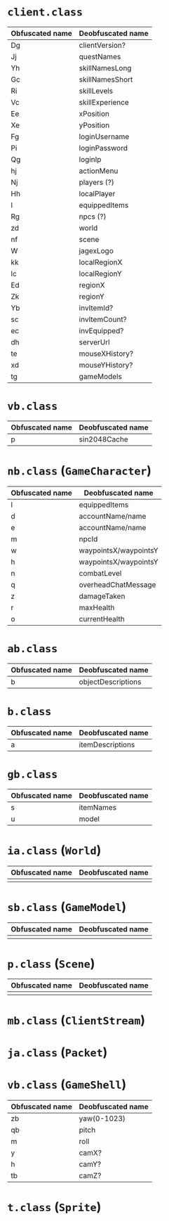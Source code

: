 `client.class`
==============

|Obfuscated name|Deobfuscated name|
|---------------|-----------------|
|Dg             |clientVersion?   |
|Jj             |questNames       |
|Yh             |skillNamesLong   |
|Gc             |skillNamesShort  |
|Ri             |skillLevels      |
|Vc             |skillExperience  |
|Ee             |xPosition        |
|Xe             |yPosition        |
|Fg             |loginUsername    |
|Pi             |loginPassword    |
|Qg             |loginIp          |
|hj             |actionMenu       |
|Nj             |players (?)      |
|Hh             |localPlayer      |
|l              |equippedItems    |
|Rg             |npcs (?)         |
|zd             |world            |
|nf             |scene            |
|W              |jagexLogo        |
|kk             |localRegionX     |
|lc             |localRegionY     |
|Ed             |regionX          |
|Zk             |regionY          |
|Yb             |invItemId?       |
|sc             |invItemCount?    |
|ec             |invEquipped?     |
|dh             |serverUrl        |
|te             |mouseXHistory?   |
|xd             |mouseYHistory?   |
|tg             |gameModels       |

`vb.class`
==========

|Obfuscated name|Deobfuscated name|
|---------------|-----------------|
|p              |sin2048Cache     |

`nb.class` (`GameCharacter`)
==========

|Obfuscated name|Deobfuscated name    |
|---------------|---------------------|
|l              |equippedItems        |
|d              |accountName/name     |
|e              |accountName/name     |
|m              |npcId                |
|w              |waypointsX/waypointsY|
|h              |waypointsX/waypointsY|
|n              |combatLevel          |
|q              |overheadChatMessage  |
|z              |damageTaken          |
|r              |maxHealth            |
|o              |currentHealth        |

`ab.class`
==========

|Obfuscated name|Deobfuscated name  |
|---------------|-------------------|
|b              |objectDescriptions |

`b.class`
=========

|Obfuscated name|Deobfuscated name  |
|---------------|-------------------|
|a              |itemDescriptions   |

`gb.class`
=======

|Obfuscated name|Deobfuscated name  |
|---------------|-------------------|
|s              |itemNames          |
|u              |model              |

`ia.class` (`World`)
=======

|Obfuscated name|Deobfuscated name  |
|---------------|-------------------|
|               |                   |

`sb.class` (`GameModel`)
==========

|Obfuscated name|Deobfuscated name  |
|---------------|-------------------|
|               |                   |

`p.class` (`Scene`)
=========

|Obfuscated name|Deobfuscated name  |
|---------------|-------------------|
|               |                   |

`mb.class` (`ClientStream`)
===========================

`ja.class` (`Packet`)
=====================

`vb.class` (`GameShell`)
========================

|Obfuscated name|Deobfuscated name  |
|---------------|-------------------|
|zb             |yaw(0-1023)        |
|qb             |pitch              |
|m              |roll               |
|y              |camX?              |
|h              |camY?              |
|tb             |camZ?              |

`t.class` (`Sprite`)
====================
